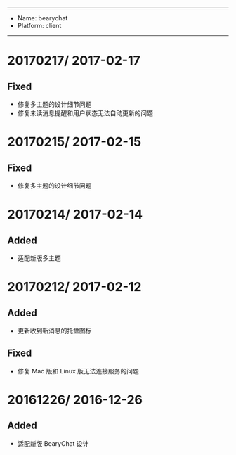 ----
- Name: bearychat
- Platform: client

----
# 20170217/ 2017-02-17
## Fixed
- 修复多主题的设计细节问题
- 修复未读消息提醒和用户状态无法自动更新的问题

# 20170215/ 2017-02-15
## Fixed
- 修复多主题的设计细节问题

# 20170214/ 2017-02-14
## Added
- 适配新版多主题

# 20170212/ 2017-02-12
## Added
- 更新收到新消息的托盘图标
## Fixed
- 修复 Mac 版和 Linux 版无法连接服务的问题

# 20161226/ 2016-12-26
## Added
- 适配新版 BearyChat 设计